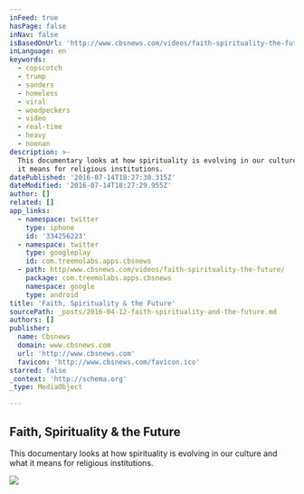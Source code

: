 ```yaml
---
inFeed: true
hasPage: false
inNav: false
isBasedOnUrl: 'http://www.cbsnews.com/videos/faith-spirituality-the-future/'
inLanguage: en
keywords:
  - copscotch
  - trump
  - sanders
  - homeless
  - viral
  - woodpeckers
  - video
  - real-time
  - heavy
  - noonan
description: >-
  This documentary looks at how spirituality is evolving in our culture and what
  it means for religious institutions.
datePublished: '2016-07-14T18:27:30.315Z'
dateModified: '2016-07-14T18:27:29.955Z'
author: []
related: []
app_links:
  - namespace: twitter
    type: iphone
    id: '334256223'
  - namespace: twitter
    type: googleplay
    id: com.treemolabs.apps.cbsnews
  - path: http/www.cbsnews.com/videos/faith-spirituality-the-future/
    package: com.treemolabs.apps.cbsnews
    namespace: google
    type: android
title: 'Faith, Spirituality & the Future'
sourcePath: _posts/2016-04-12-faith-spirituality-and-the-future.md
authors: []
publisher:
  name: Cbsnews
  domain: www.cbsnews.com
  url: 'http://www.cbsnews.com'
  favicon: 'http://www.cbsnews.com/favicon.ico'
starred: false
_context: 'http://schema.org'
_type: MediaObject

---
```

<article style=""><h1>Faith, Spirituality &amp; the Future</h1><p>This documentary looks at how spirituality is evolving in our culture and what it means for religious institutions.</p><img src="http://cbsnews2.cbsistatic.com/hub/i/r/2016/04/03/4ae23c89-d323-4c65-8534-95cd04ecbbbc/thumbnail/940x470/6f4857d67aec35f4ae1c9cc14ed9fdea/cbsreligionfaithspiritualityandthefuturereplacement503153640x360.jpg" /></article>